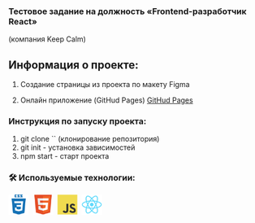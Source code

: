 ### Тестовое задание на должность «Frontend-разработчик React»

(компания Keep Calm)

## Информация о проекте:

1. Создание страницы из проекта по макету Figma

2. Онлайн приложение (GitHud Pages)
   <a href = "https://prostobronik.github.io/Test-task-for-KEEP_KALM-/">GitHud Pages</a>

### Инструкция по запуску проекта:

1. git clone ``<a href = "[https://prostobronik.github.io/Test-task-for-KEEP_KALM-/](https://github.com/prostobronik/Test-task-for-KEEP_KALM-.git)"></a> (клонирование репозитория)
2. git init - установка зависимостей
3. npm start - старт проекта

### :hammer_and_wrench: Используемые технологии:

<div>
  <img src="https://github.com/devicons/devicon/blob/master/icons/css3/css3-plain-wordmark.svg"  title="CSS3" alt="CSS" width="40" height="40"/>&nbsp;
  <img src="https://github.com/devicons/devicon/blob/master/icons/html5/html5-original.svg" title="HTML5" alt="HTML" width="40" height="40"/>&nbsp;
  <img src="https://github.com/devicons/devicon/blob/master/icons/javascript/javascript-original.svg" title="HTML5" alt="HTML" width="40" height="40"/>&nbsp;
  <img src="https://github.com/devicons/devicon/blob/master/icons/react/react-original.svg" title="HTML5" alt="HTML" width="40" height="40"/>&nbsp;
